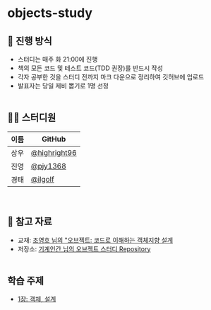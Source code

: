 # objects-study
## 🌳 진행 방식  
- 스터디는 매주 화 21:00에 진행
- 책의 모든 코드 및 테스트 코드(TDD 권장)를 반드시 작성
- 각자 공부한 것을 스터디 전까지 마크 다운으로 정리하여 깃허브에 업로드
- 발표자는 당일 제비 뽑기로 1명 선정</br></br>
  
## 👨‍💻  스터디원
| 이름   | GitHub                                         |
| ---- | ---------------------------------------------- |
| 상우 | [@highright96](https://github.com/highright96)|
| 진영 | [@pjy1368](https://github.com/pjy1368) |
| 경태 | [@ilgolf](https://github.com/ilgolf) |

</br>

## 📌 참고 자료
- 교재: [조영호 님의 "오브젝트: 코드로 이해하는 객체지향 설계]( https://wikibook.co.kr/object/ )
- 저장소: [기계인간 님의 오브젝트 스터디 Repository](https://github.com/johngrib/study-objects)</br></br>

## 학습 주제
- [1장: 객체, 설계](https://github.com/Java-Crew/objects-study/tree/master/1%EC%9E%A5)
